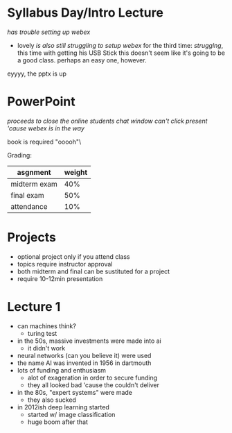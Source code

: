 # Syllabus Day/Intro Lecture
*has trouble setting up webex*
- lovely
*is also still struggling to setup webex*
for the third time: *strugglng*, this time with getting his USB Stick
this doesn't seem like it's going to be a good class. perhaps an easy one, however.


eyyyy, the pptx is up

# PowerPoint
*proceeds to close the online students chat window*
*can't click present 'cause webex is in the way*

book is required "ooooh"\

Grading:

|asgnment|weight|
|-|-|
|midterm exam|40%|
|final exam|50%|
|attendance|10%|

# Projects
- optional project only if you attend class
- topics require instructor approval
- both midterm and final can be sustituted for a project
- require 10-12min presentation

# Lecture 1
- can machines think?
    - turing test
- in the 50s, massive investments were made into ai
    - it didn't work
- neural networks (can you believe it) were used
- the name AI was invented in 1956 in dartmouth
- lots of funding and enthusiasm
    - alot of exageration in order to secure funding
    - they all looked bad 'cause the couldn't deliver
- in the 80s, "expert systems" were made
    - they also sucked
- in 2012ish deep learning started
    - started w/ image classification
    - huge boom after that

